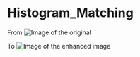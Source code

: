 # Histogram_Matching

From
![Image of the original](https://github.com/mofanelam/University_Projects/blob/master/Digital%20Image%20Processing/Histogram_Matching/color_cast.png)

To
![Image of the enhanced image](https://github.com/mofanelam/University_Projects/blob/master/Digital%20Image%20Processing/Histogram_Matching/Enhanced_image.png)
